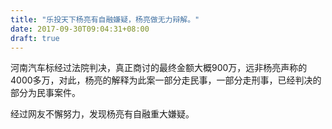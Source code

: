 ```yaml
---
title: "乐投天下杨亮有自融嫌疑，杨亮做无力辩解。"
date: 2017-09-30T09:04:31+08:00
draft: true
---
```


河南汽车标经过法院判决，真正商讨的最终金额大概900万，远非杨亮声称的4000多万，对此，杨亮的解释为此案一部分走民事，一部分走刑事，已经判决的部分为民事案件。

经过网友不懈努力，发现杨亮有自融重大嫌疑。
